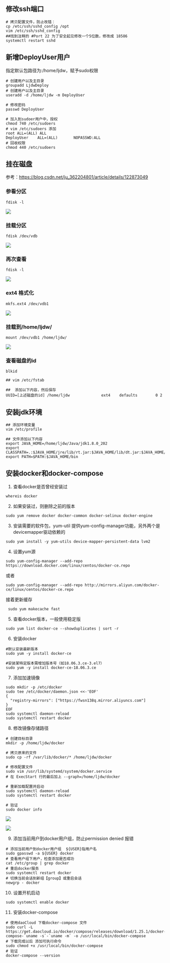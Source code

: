 ## 修改ssh端口


```shell
# 拷贝配置文件，防止改错：
cp /etc/ssh/sshd_config /opt
vim /etc/ssh/sshd_config
##找到注释的 #Port 22 为了安全起见修改一个5位数，修改成 18586
systemctl restart sshd
```

## 新增DeployUser用户

指定默认包路径为:/home/ljdw，赋予sudo权限

```shell
# 创建用户以及主目录
groupadd LjdwDeploy
# 创建用户以及主目录
useradd -d /home/ljdw -m DeployUser

# 修改密码
passwd DeployUser

# 加入到sudoer用户中，授权
chmod 740 /etc/sudoers
# vim /etc/sudoers 添加
root ALL=(ALL) ALL
DeployUser    ALL=(ALL)       NOPASSWD:ALL
# 回收权限
chmod 440 /etc/sudoers
```


## 挂在磁盘

参考：https://blog.csdn.net/ju_362204801/article/details/122873049

### 参看分区

```shell
fdisk -l
```

![](https://raw.iqiq.io/huicxx/md-pic-bed/main//images/20221101201403.png)

### 挂载分区

```shell
fdisk /dev/vdb
```

![](https://raw.iqiq.io/huicxx/md-pic-bed/main//images/20221101201525.png)

### 再次查看


```shell
fdisk -l
```

![](https://raw.iqiq.io/huicxx/md-pic-bed/main//images/20221101201631.png)

### ext4 格式化

```
mkfs.ext4 /dev/vdb1
```

![](https://raw.iqiq.io/huicxx/md-pic-bed/main//images/20221101201718.png)

### 挂载到/home/ljdw/


```
mount /dev/vdb1 /home/ljdw/
```

![](https://raw.iqiq.io/huicxx/md-pic-bed/main//images/20221101201807.png)

### 查看磁盘的id

```shell
blkid

## vim /etc/fstab

##  添加以下内容，然后保存
UUID=[上述磁盘的id] /home/ljdw              ext4    defaults        0 2

```

## 安装jdk环境



```shell
## 添加环境变量
vim /etc/profile

## 文件添加以下内容
export JAVA_HOME=/home/ljdw/Java/jdk1.8.0_202
export CLASSPATH=.:$JAVA_HOME/jre/lib/rt.jar:$JAVA_HOME/lib/dt.jar:$JAVA_HOME/lib/tools.jar
export PATH=$PATH:$JAVA_HOME/bin

```

## 安装docker和docker-compose

1.	查看docker是否曾经安装过

```
whereis docker
```

2.	如果安装过，则删除之前的版本

```
sudo yum remove docker docker-common docker-selinux docker-engine
```

3.	  安装需要的软件包，yum-util 提供yum-config-manager功能，另外两个是devicemapper驱动依赖的

```
sudo yum install -y yum-utils device-mapper-persistent-data lvm2
```

4.	 设置yum源

```
sudo yum-config-manager --add-repo https://download.docker.com/linux/centos/docker-ce.repo
```

或者

```
sudo yum-config-manager --add-repo http://mirrors.aliyun.com/docker-ce/linux/centos/docker-ce.repo
```

接着更新缓存

```
 sudo yum makecache fast
```


5.	 查看docker版本，一般使用稳定版

```
sudo yum list docker-ce --showduplicates | sort -r
```

6.	 安装docker

```
#默认安装最新版本
sudo yum -y install docker-ce

#安装某特定版本需增加版本号（如18.06.3.ce-3.el7）
sudo yum -y install docker-ce-18.06.3.ce
```

7.	 添加加速镜像

```
sudo mkdir -p /etc/docker
sudo tee /etc/docker/daemon.json <<-'EOF'
{
  "registry-mirrors": ["https://fwsn138q.mirror.aliyuncs.com"]
}
EOF
sudo systemctl daemon-reload
sudo systemctl restart docker
```


8.	修改镜像存储路径

```
# 创建目标目录
mkdir -p /home/ljdw/docker

# 拷贝原来的文件
sudo cp -rf /var/lib/docker/* /home/ljdw/docker

# 修改配置文件
sudo vim /usr/lib/systemd/system/docker.service
# 在 ExecStart 行的最后加上 --graph=/home/ljdw/docker

# 重新加载配置并启动
sudo systemctl daemon-reload
sudo systemctl restart docker

# 验证 
sudo docker info
```

![](https://raw.iqiq.io/huicxx/md-pic-bed/main//images/20221104141837.png)



![](https://raw.iqiq.io/huicxx/md-pic-bed/main//images/20221104141859.png)

9.  添加当前用户到docker用户组，防止permission denied 报错

```
# 添加当前用户到docker用户组  ${USER}指用户名
sudo gpasswd -a ${USER} docker
# 查看用户组下用户，检查添加是否成功
cat /etc/group | grep docker
# 重启docker服务
sudo systemctl restart docker
# 切换当前会话到新组【group】或重启会话
newgrp - docker
```
10.  设置开机启动

```
sudo systemctl enable docker
```

11. 安装docker-compose

```
# 使用daoCloud 下载docker-compose 文件
sudo curl -L https://get.daocloud.io/docker/compose/releases/download/1.25.1/docker-compose-`uname -s`-`uname -m` -o /usr/local/bin/docker-compose
# 下载完成以后 添加可执行命令
sudo chmod +x /usr/local/bin/docker-compose
# 验证
docker-compose --version
```

